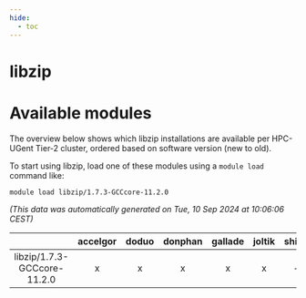 ```yaml
---
hide:
  - toc
---
```


libzip
======

# Available modules


The overview below shows which libzip installations are available per HPC-UGent Tier-2 cluster, ordered based on software version (new to old).

To start using libzip, load one of these modules using a `module load` command like:

```shell
module load libzip/1.7.3-GCCcore-11.2.0
```

*(This data was automatically generated on Tue, 10 Sep 2024 at 10:06:06 CEST)*  

| |accelgor|doduo|donphan|gallade|joltik|shinx|skitty|
| :---: | :---: | :---: | :---: | :---: | :---: | :---: | :---: |
|libzip/1.7.3-GCCcore-11.2.0|x|x|x|x|x|-|x|
